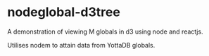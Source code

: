 # nodeglobal-d3tree

A demonstration of viewing M globals in d3 using node and reactjs.

Utilises nodem to attain data from YottaDB globals.
